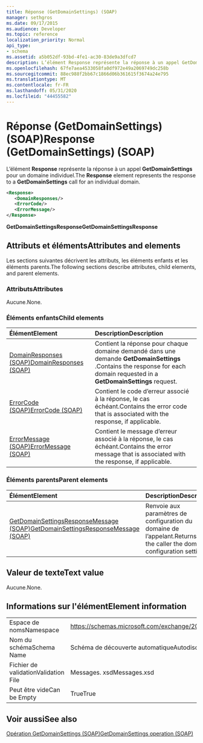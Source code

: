 ```yaml
---
title: Réponse (GetDomainSettings) (SOAP)
manager: sethgros
ms.date: 09/17/2015
ms.audience: Developer
ms.topic: reference
localization_priority: Normal
api_type:
- schema
ms.assetid: a5b052df-93bd-4fe1-ac30-83de9a3dfcd7
description: L’élément Response représente la réponse à un appel GetDomainSettings pour un domaine individuel.
ms.openlocfilehash: 67fe7aea4533058fa0df972e49a2069749dc258b
ms.sourcegitcommit: 88ec988f2bb67c1866d06b361615f3674a24e795
ms.translationtype: MT
ms.contentlocale: fr-FR
ms.lasthandoff: 05/31/2020
ms.locfileid: "44455582"
---
```

# <a name="response-getdomainsettings-soap"></a><span data-ttu-id="39efb-103">Réponse (GetDomainSettings) (SOAP)</span><span class="sxs-lookup"><span data-stu-id="39efb-103">Response (GetDomainSettings) (SOAP)</span></span>

<span data-ttu-id="39efb-104">L’élément **Response** représente la réponse à un appel **GetDomainSettings** pour un domaine individuel.</span><span class="sxs-lookup"><span data-stu-id="39efb-104">The **Response** element represents the response to a **GetDomainSettings** call for an individual domain.</span></span> 
  
```XML
<Response>
   <DomainResponses/>
   <ErrorCode/>
   <ErrorMessage/>
</Response>
```

 <span data-ttu-id="39efb-105">**GetDomainSettingsResponse**</span><span class="sxs-lookup"><span data-stu-id="39efb-105">**GetDomainSettingsResponse**</span></span>
## <a name="attributes-and-elements"></a><span data-ttu-id="39efb-106">Attributs et éléments</span><span class="sxs-lookup"><span data-stu-id="39efb-106">Attributes and elements</span></span>

<span data-ttu-id="39efb-107">Les sections suivantes décrivent les attributs, les éléments enfants et les éléments parents.</span><span class="sxs-lookup"><span data-stu-id="39efb-107">The following sections describe attributes, child elements, and parent elements.</span></span>
  
### <a name="attributes"></a><span data-ttu-id="39efb-108">Attributs</span><span class="sxs-lookup"><span data-stu-id="39efb-108">Attributes</span></span>

<span data-ttu-id="39efb-109">Aucune.</span><span class="sxs-lookup"><span data-stu-id="39efb-109">None.</span></span>
  
### <a name="child-elements"></a><span data-ttu-id="39efb-110">Éléments enfants</span><span class="sxs-lookup"><span data-stu-id="39efb-110">Child elements</span></span>

|<span data-ttu-id="39efb-111">**Élément**</span><span class="sxs-lookup"><span data-stu-id="39efb-111">**Element**</span></span>|<span data-ttu-id="39efb-112">**Description**</span><span class="sxs-lookup"><span data-stu-id="39efb-112">**Description**</span></span>|
|:-----|:-----|
|[<span data-ttu-id="39efb-113">DomainResponses (SOAP)</span><span class="sxs-lookup"><span data-stu-id="39efb-113">DomainResponses (SOAP)</span></span>](domainresponses-soap.md) <br/> |<span data-ttu-id="39efb-114">Contient la réponse pour chaque domaine demandé dans une demande **GetDomainSettings** .</span><span class="sxs-lookup"><span data-stu-id="39efb-114">Contains the response for each domain requested in a **GetDomainSettings** request.</span></span>  <br/> |
|[<span data-ttu-id="39efb-115">ErrorCode (SOAP)</span><span class="sxs-lookup"><span data-stu-id="39efb-115">ErrorCode (SOAP)</span></span>](errorcode-soap.md) <br/> |<span data-ttu-id="39efb-116">Contient le code d’erreur associé à la réponse, le cas échéant.</span><span class="sxs-lookup"><span data-stu-id="39efb-116">Contains the error code that is associated with the response, if applicable.</span></span>  <br/> |
|[<span data-ttu-id="39efb-117">ErrorMessage (SOAP)</span><span class="sxs-lookup"><span data-stu-id="39efb-117">ErrorMessage (SOAP)</span></span>](errormessage-soap.md) <br/> |<span data-ttu-id="39efb-118">Contient le message d’erreur associé à la réponse, le cas échéant.</span><span class="sxs-lookup"><span data-stu-id="39efb-118">Contains the error message that is associated with the response, if applicable.</span></span>  <br/> |
   
### <a name="parent-elements"></a><span data-ttu-id="39efb-119">Éléments parents</span><span class="sxs-lookup"><span data-stu-id="39efb-119">Parent elements</span></span>

|<span data-ttu-id="39efb-120">**Élément**</span><span class="sxs-lookup"><span data-stu-id="39efb-120">**Element**</span></span>|<span data-ttu-id="39efb-121">**Description**</span><span class="sxs-lookup"><span data-stu-id="39efb-121">**Description**</span></span>|
|:-----|:-----|
|[<span data-ttu-id="39efb-122">GetDomainSettingsResponseMessage (SOAP)</span><span class="sxs-lookup"><span data-stu-id="39efb-122">GetDomainSettingsResponseMessage (SOAP)</span></span>](getdomainsettingsresponsemessage-soap.md) <br/> |<span data-ttu-id="39efb-123">Renvoie aux paramètres de configuration du domaine de l’appelant.</span><span class="sxs-lookup"><span data-stu-id="39efb-123">Returns to the caller the domain configuration settings.</span></span>  <br/> |
   
## <a name="text-value"></a><span data-ttu-id="39efb-124">Valeur de texte</span><span class="sxs-lookup"><span data-stu-id="39efb-124">Text value</span></span>

<span data-ttu-id="39efb-125">Aucune.</span><span class="sxs-lookup"><span data-stu-id="39efb-125">None.</span></span>
  
## <a name="element-information"></a><span data-ttu-id="39efb-126">Informations sur l'élément</span><span class="sxs-lookup"><span data-stu-id="39efb-126">Element information</span></span>

|||
|:-----|:-----|
|<span data-ttu-id="39efb-127">Espace de noms</span><span class="sxs-lookup"><span data-stu-id="39efb-127">Namespace</span></span>  <br/> |https://schemas.microsoft.com/exchange/2010/Autodiscover  <br/> |
|<span data-ttu-id="39efb-128">Nom du schéma</span><span class="sxs-lookup"><span data-stu-id="39efb-128">Schema Name</span></span>  <br/> |<span data-ttu-id="39efb-129">Schéma de découverte automatique</span><span class="sxs-lookup"><span data-stu-id="39efb-129">Autodiscover schema</span></span>  <br/> |
|<span data-ttu-id="39efb-130">Fichier de validation</span><span class="sxs-lookup"><span data-stu-id="39efb-130">Validation File</span></span>  <br/> |<span data-ttu-id="39efb-131">Messages. xsd</span><span class="sxs-lookup"><span data-stu-id="39efb-131">Messages.xsd</span></span>  <br/> |
|<span data-ttu-id="39efb-132">Peut être vide</span><span class="sxs-lookup"><span data-stu-id="39efb-132">Can be Empty</span></span>  <br/> |<span data-ttu-id="39efb-133">True</span><span class="sxs-lookup"><span data-stu-id="39efb-133">True</span></span>  <br/> |
   
## <a name="see-also"></a><span data-ttu-id="39efb-134">Voir aussi</span><span class="sxs-lookup"><span data-stu-id="39efb-134">See also</span></span>



[<span data-ttu-id="39efb-135">Opération GetDomainSettings (SOAP)</span><span class="sxs-lookup"><span data-stu-id="39efb-135">GetDomainSettings operation (SOAP)</span></span>](getdomainsettings-operation-soap.md)

